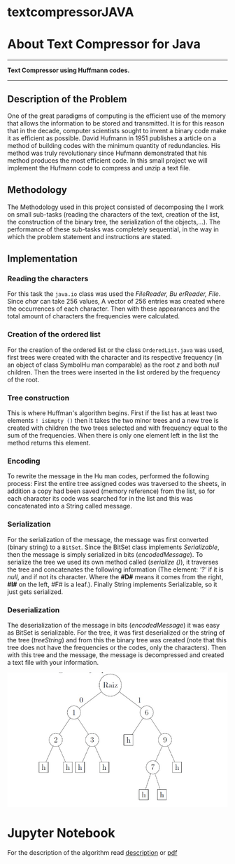 # textcompressorJAVA
About Text Compressor for Java
==========


****************************************

**Text Compressor using Huffmann codes.**

****************************************

## Description of the Problem
One of the great paradigms of computing is the efficient use of
the memory that allows the information to be stored and transmitted. It is for this
reason that in the decade, computer scientists sought to invent a binary code
make it as efficient as possible. David Hufmann in 1951 publishes a
article on a method of building codes with the minimum quantity
of redundancies. His method was truly revolutionary since Hufmann
demonstrated that his method produces the most efficient code.
In this small project we will implement the Hufmann code to compress
and unzip a text file.


## Methodology
The Methodology used in this project consisted of decomposing the
I work on small sub-tasks (reading the characters of the text,
creation of the list, the construction of the binary tree, the serialization of the
objects,...). The performance of these sub-tasks was completely sequential,
in the way in which the problem statement and instructions are stated.

## Implementation

### Reading the characters
	
For this task the `java.io` class was used
the *FileReader, Bu erReader, File*. Since *char* can take 256 values,
A vector of 256 entries was created where the occurrences of
each character. Then with these appearances and the total amount of characters
the frequencies were calculated.
### Creation of the ordered list 
For the creation of the ordered list
or the class `OrderedList.java` was used, first trees were created with the
character and its respective frequency (in an object of class SymbolHu man
comparable) as the root *z* and both *null* children. Then the trees were inserted
in the list ordered by the frequency of the root.

### Tree construction 
This is where Huffman's algorithm begins. First
if the list has at least two elements `! isEmpty ()` then it takes
the two minor trees and a new tree is created with children the two trees
selected and with frequency equal to the sum of the frequencies. When
there is only one element left in the list the method returns this element.

### Encoding 
To rewrite the message in the Hu man codes,
performed the following process: First the entire tree assigned codes was traversed
to the sheets, in addition a copy had been saved (memory reference)
from the list, so for each character its code was searched for in the list and this
was concatenated into a String called message.

### Serialization #
For the serialization of the message, the message was first converted
(binary string) to a `BitSet`. Since the BitSet class implements *Serializable*,
then the message is simply serialized in bits (*encodedMessage*).
To serialize the tree we used its own method called (*serialize ()*),
it traverses the tree and concatenates the following information (The element: *'?'*
if it is *null*, and if not its character. Where the **#D#**  means it comes from the  right,
**#I#** on the left, #F# is a leaf.). Finally String implements
Serializable, so it just gets serialized.

### Deserialization 
The deserialization of the message in bits (*encodedMessage*)
it was easy as BitSet is serializable. For the tree, it was first deserialized or the
string of the tree (*treeString*) and from this the binary tree was created (note
that this tree does not have the frequencies or the codes, only the characters).
Then with this tree and the message, the message is decompressed and created
a text file with your information.

![This is me][1]

# Jupyter Notebook
For the  description of the algorithm read  [description](description.ipynb)
or [pdf](TareaIII.pdf)



[1]: tree.jpg

